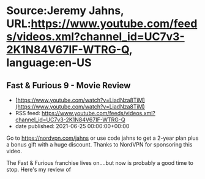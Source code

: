 # Source:Jeremy Jahns, URL:https://www.youtube.com/feeds/videos.xml?channel_id=UC7v3-2K1N84V67IF-WTRG-Q, language:en-US

## Fast & Furious 9 - Movie Review
 - [https://www.youtube.com/watch?v=LiadNza8TiM](https://www.youtube.com/watch?v=LiadNza8TiM)
 - RSS feed: https://www.youtube.com/feeds/videos.xml?channel_id=UC7v3-2K1N84V67IF-WTRG-Q
 - date published: 2021-06-25 00:00:00+00:00

Go to https://nordvpn.com/jahns or use code jahns to get a 2-year plan plus a bonus gift with a huge discount.
Thanks to NordVPN for sponsoring this video.

The Fast & Furious franchise lives on....but now is probably a good time to stop. Here's my review of

